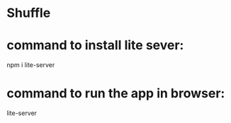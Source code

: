 # Shuffle

# command to install lite sever:
npm i lite-server
# command to run the app in browser:
lite-server


